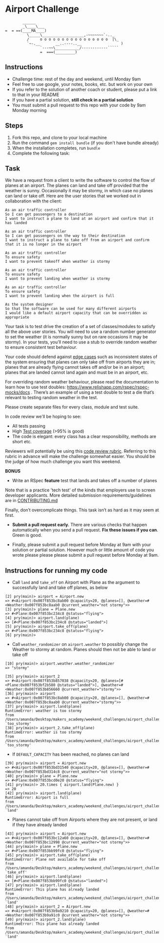 Airport Challenge
=================

```
        ______
        _\____\___
=  = ==(____MA____)
          \_____\___________________,-~~~~~~~`-.._
          /     o o o o o o o o o o o o o o o o  |\_
          `~-.__       __..----..__                  )
                `---~~\___________/------------`````
                =  ===(_________)

```

Instructions
---------

* Challenge time: rest of the day and weekend, until Monday 9am
* Feel free to use google, your notes, books, etc. but work on your own
* If you refer to the solution of another coach or student, please put a link to that in your README
* If you have a partial solution, **still check in a partial solution**
* You must submit a pull request to this repo with your code by 9am Monday morning

Steps
-------

1. Fork this repo, and clone to your local machine
2. Run the command `gem install bundle` (if you don't have bundle already)
3. When the installation completes, run `bundle`
4. Complete the following task:

Task
-----

We have a request from a client to write the software to control the flow of planes at an airport. The planes can land and take off provided that the weather is sunny. Occasionally it may be stormy, in which case no planes can land or take off.  Here are the user stories that we worked out in collaboration with the client:

```
As an air traffic controller
So I can get passengers to a destination
I want to instruct a plane to land at an airport and confirm that it has landed

As an air traffic controller
So I can get passengers on the way to their destination
I want to instruct a plane to take off from an airport and confirm that it is no longer in the airport

As an air traffic controller
To ensure safety
I want to prevent takeoff when weather is stormy

As an air traffic controller
To ensure safety
I want to prevent landing when weather is stormy

As an air traffic controller
To ensure safety
I want to prevent landing when the airport is full

As the system designer
So that the software can be used for many different airports
I would like a default airport capacity that can be overridden as appropriate
```

Your task is to test drive the creation of a set of classes/modules to satisfy all the above user stories. You will need to use a random number generator to set the weather (it is normally sunny but on rare occasions it may be stormy). In your tests, you'll need to use a stub to override random weather to ensure consistent test behaviour.

Your code should defend against [edge cases](http://programmers.stackexchange.com/questions/125587/what-are-the-difference-between-an-edge-case-a-corner-case-a-base-case-and-a-b) such as inconsistent states of the system ensuring that planes can only take off from airports they are in; planes that are already flying cannot takes off and/or be in an airport; planes that are landed cannot land again and must be in an airport, etc.

For overriding random weather behaviour, please read the documentation to learn how to use test doubles: https://www.relishapp.com/rspec/rspec-mocks/docs . There’s an example of using a test double to test a die that’s relevant to testing random weather in the test.

Please create separate files for every class, module and test suite.

In code review we'll be hoping to see:

* All tests passing
* High [Test coverage](https://github.com/makersacademy/course/blob/master/pills/test_coverage.md) (>95% is good)
* The code is elegant: every class has a clear responsibility, methods are short etc.

Reviewers will potentially be using this [code review rubric](docs/review.md).  Referring to this rubric in advance will make the challenge somewhat easier.  You should be the judge of how much challenge you want this weekend.

**BONUS**

* Write an RSpec **feature** test that lands and takes off a number of planes

Note that is a practice 'tech test' of the kinds that employers use to screen developer applicants.  More detailed submission requirements/guidelines are in [CONTRIBUTING.md](CONTRIBUTING.md)

Finally, don’t overcomplicate things. This task isn’t as hard as it may seem at first.

* **Submit a pull request early.**  There are various checks that happen automatically when you send a pull request.  **Fix these issues if you can**.  Green is good.

* Finally, please submit a pull request before Monday at 9am with your solution or partial solution.  However much or little amount of code you wrote please please please submit a pull request before Monday at 9am.

Instructions for running my code
---------
* Call `land` and `take_off` on Airport with Plane as the argument to successfully land and take off planes, as below

```
[2] pry(main)> airport = Airport.new
=> #<Airport:0x007f853bc8ab00 @capacity=20, @planes=[], @weather=#<Weather:0x007f853bc8aab0 @current_weather="not stormy">>
[3] pry(main)> plane = Plane.new
=> #<Plane:0x007f853bc234c8 @status="flying">
[4] pry(main)> airport.land(plane)
=> [#<Plane:0x007f853bc234c8 @status="landed">]
[5] pry(main)> airport.take_off(plane)
=> #<Plane:0x007f853bc234c8 @status="flying">
[6] pry(main)>
```
* Call `weather_randomizer` on `airport.weather` to possibly change the Weather to stormy at random. Planes should then not be able to land or take off

```
[10] pry(main)> airport.weather.weather_randomizer
=> "stormy"
```

```
[35] pry(main)> airport_2
=> #<Airport:0x007f853b857038 @capacity=20, @planes=[#<Plane:0x007f853bf2b580 @status="landed">], @weather=#<Weather:0x007f853b856660 @current_weather="stormy">>
[36] pry(main)> airport
=> #<Airport:0x007f853bc8ab00 @capacity=20, @planes=[], @weather=#<Weather:0x007f853bc8aab0 @current_weather="stormy">>
[37] pry(main)> airport.land(plane)
RuntimeError: weather is too stormy
from /Users/amanda/Desktop/makers_academy/weekend_challenges/airport_challenge/lib/airport.rb:42:in `too_stormy'
[38] pry(main)> airport_2.take_off(plane)
RuntimeError: weather is too stormy
from /Users/amanda/Desktop/makers_academy/weekend_challenges/airport_challenge/lib/airport.rb:42:in `too_stormy'
```

* If `DEFAULT_CAPACITY` has been reached, no planes can land

```
[39] pry(main)> airport = Airport.new
=> #<Airport:0x007f853bd31540 @capacity=20, @planes=[], @weather=#<Weather:0x007f853bd314c8 @current_weather="not stormy">>
[40] pry(main)> plane = Plane.new
=> #<Plane:0x007f853bcd0e20 @status="flying">
[41] pry(main)> 20.times { airport.land(Plane.new) }
=> 20
[42] pry(main)> airport.land(plane)
RuntimeError: Airport is full
from /Users/amanda/Desktop/makers_academy/weekend_challenges/airport_challenge/lib/airport.rb:20:in `land'
```

* Planes cannot take off from Airports where they are not present, or land if they have already landed

```
[43] pry(main)> airport = Airport.new
=> #<Airport:0x007f853bc12a60 @capacity=20, @planes=[], @weather=#<Weather:0x007f853bc12998 @current_weather="not stormy">>
[44] pry(main)> plane = Plane.new
=> #<Plane:0x007f853bb99fc0 @status="flying">
[45] pry(main)> airport.take_off(plane)
RuntimeError: Plane not available for take off
from /Users/amanda/Desktop/makers_academy/weekend_challenges/airport_challenge/lib/airport.rb:29:in `take_off'
[46] pry(main)> airport.land(plane)
=> [#<Plane:0x007f853bb99fc0 @status="landed">]
[47] pry(main)> airport.land(plane)
RuntimeError: This plane has already landed
from /Users/amanda/Desktop/makers_academy/weekend_challenges/airport_challenge/lib/airport.rb:18:in `land'
[48] pry(main)> airport_2 = Airport.new
=> #<Airport:0x007f853b9a9210 @capacity=20, @planes=[], @weather=#<Weather:0x007f853b9a91c0 @current_weather="not stormy">>
[49] pry(main)> airport_2.land(plane)
RuntimeError: This plane has already landed
from /Users/amanda/Desktop/makers_academy/weekend_challenges/airport_challenge/lib/airport.rb:18:in `land'
```
